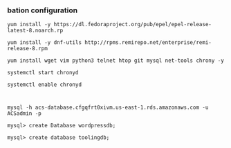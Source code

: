 ### bation configuration

`yum install -y https://dl.fedoraproject.org/pub/epel/epel-release-latest-8.noarch.rp`

`yum install -y dnf-utils http://rpms.remirepo.net/enterprise/remi-release-8.rpm`

`yum install wget vim python3 telnet htop git mysql net-tools chrony -y`

`systemctl start chronyd `

`systemctl enable chronyd`

# 
`mysql -h acs-database.cfgqfrt0xivm.us-east-1.rds.amazonaws.com -u ACSadmin -p`

` mysql> create Database wordpressdb; `

`mysql> create database toolingdb; `